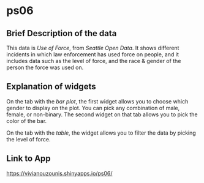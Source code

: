 # ps06

## Brief Description of the data
This data is _Use of Force_, from _Seattle Open Data_. It shows different incidents in which
law enforcement has used force on people, and it includes data such as the level of force, and the race & 
gender of the person the force was used on. 

## Explanation of widgets
On the tab with the *bar plot*, the first widget allows you to choose which gender to display on the plot.
You can pick any combination of male, female, or non-binary. The second widget on that tab allows you to 
pick the color of the bar. 

On the tab with the *table*, the widget allows you to filter the data by picking the level of force. 

## Link to App
https://vivianouzounis.shinyapps.io/ps06/
